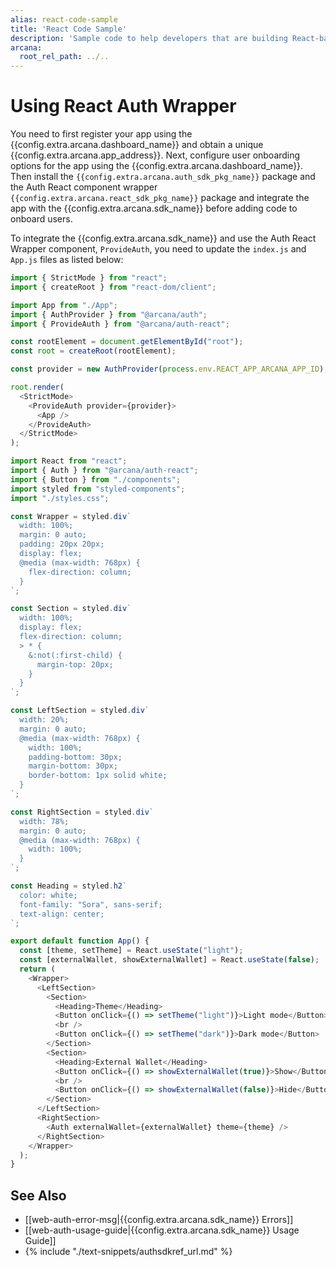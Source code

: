 ```yaml
---
alias: react-code-sample
title: 'React Code Sample'
description: 'Sample code to help developers that are building React-based apps to quickly integrate with the Arcana Auth SDK.' 
arcana:
  root_rel_path: ../..
---
```


# Using React Auth Wrapper

You need to first register your app using the {{config.extra.arcana.dashboard_name}} and obtain a unique {{config.extra.arcana.app_address}}. Next, configure user onboarding options for the app using the {{config.extra.arcana.dashboard_name}}. Then install the `{{config.extra.arcana.auth_sdk_pkg_name}}` package and the Auth React component wrapper `{{config.extra.arcana.react_sdk_pkg_name}}` package and integrate the app with the {{config.extra.arcana.sdk_name}} before adding code to onboard users.

To integrate the {{config.extra.arcana.sdk_name}} and use the Auth React Wrapper component, `ProvideAuth`, you need to update the `index.js` and `App.js` files as listed below:

```js title="index.js" hl_lines="5 6 11 15 17"
import { StrictMode } from "react";
import { createRoot } from "react-dom/client";

import App from "./App";
import { AuthProvider } from "@arcana/auth";
import { ProvideAuth } from "@arcana/auth-react";

const rootElement = document.getElementById("root");
const root = createRoot(rootElement);

const provider = new AuthProvider(process.env.REACT_APP_ARCANA_APP_ID); //See SDK Reference Guide for optional parameters

root.render(
  <StrictMode>
    <ProvideAuth provider={provider}>
      <App />
    </ProvideAuth>
  </StrictMode>
);
```

```js title="App.js" hl_lines="2 73"
import React from "react";
import { Auth } from "@arcana/auth-react";
import { Button } from "./components";
import styled from "styled-components";
import "./styles.css";

const Wrapper = styled.div`
  width: 100%;
  margin: 0 auto;
  padding: 20px 20px;
  display: flex;
  @media (max-width: 768px) {
    flex-direction: column;
  }
`;

const Section = styled.div`
  width: 100%;
  display: flex;
  flex-direction: column;
  > * {
    &:not(:first-child) {
      margin-top: 20px;
    }
  }
`;

const LeftSection = styled.div`
  width: 20%;
  margin: 0 auto;
  @media (max-width: 768px) {
    width: 100%;
    padding-bottom: 30px;
    margin-bottom: 30px;
    border-bottom: 1px solid white;
  }
`;

const RightSection = styled.div`
  width: 78%;
  margin: 0 auto;
  @media (max-width: 768px) {
    width: 100%;
  }
`;

const Heading = styled.h2`
  color: white;
  font-family: "Sora", sans-serif;
  text-align: center;
`;

export default function App() {
  const [theme, setTheme] = React.useState("light");
  const [externalWallet, showExternalWallet] = React.useState(false);
  return (
    <Wrapper>
      <LeftSection>
        <Section>
          <Heading>Theme</Heading>
          <Button onClick={() => setTheme("light")}>Light mode</Button>
          <br />
          <Button onClick={() => setTheme("dark")}>Dark mode</Button>
        </Section>
        <Section>
          <Heading>External Wallet</Heading>
          <Button onClick={() => showExternalWallet(true)}>Show</Button>
          <br />
          <Button onClick={() => showExternalWallet(false)}>Hide</Button>
        </Section>
      </LeftSection>
      <RightSection>
        <Auth externalWallet={externalWallet} theme={theme} />
      </RightSection>
    </Wrapper>
  );
}
```

## See Also

* [[web-auth-error-msg|{{config.extra.arcana.sdk_name}} Errors]]
* [[web-auth-usage-guide|{{config.extra.arcana.sdk_name}} Usage Guide]]
* {% include "./text-snippets/authsdkref_url.md" %}